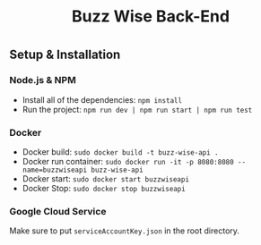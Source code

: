 <h1 align="center">Buzz Wise Back-End<h1>

<h2>Setup & Installation</h2>

<h3>Node.js & NPM</h3>

- Install all of the dependencies: `npm install`
- Run the project: `npm run dev | npm run start | npm run test`

<h3>Docker</h3> 

- Docker build: `sudo docker build -t buzz-wise-api .`
- Docker run container: `sudo docker run -it -p 8080:8080 --name=buzzwiseapi buzz-wise-api`
- Docker start: `sudo docker start buzzwiseapi`
- Docker Stop: `sudo docker stop buzzwiseapi`

<h3>Google Cloud Service</h3>

Make sure to put `serviceAccountKey.json` in the root directory.